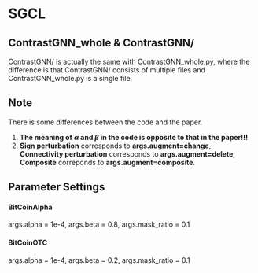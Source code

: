 # SGCL

## ContrastGNN_whole & ContrastGNN/
ContrastGNN/ is actually the same with ContrastGNN_whole.py, where the difference is that ContrastGNN/ consists of multiple files and ContrastGNN_whole.py is a single file.

## Note
There is some differences between the code and the paper.
1. **The meaning of $\alpha$ and $\beta$ in the code is opposite to that in the paper!!!**
2. **Sign perturbation** corresponds to **args.augment=change**, **Connectivity perturbation** corresponds to **args.augment=delete**, **Composite** correponds to **args.augment=composite**.

## Parameter Settings
#### BitCoinAlpha
args.alpha = 1e-4, args.beta = 0.8, args.mask_ratio = 0.1
#### BitCoinOTC
args.alpha = 1e-4, args.beta = 0.2, args.mask_ratio = 0.1
